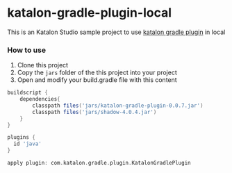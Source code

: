 # katalon-gradle-plugin-local
This is an Katalon Studio sample project to use [katalon gradle plugin](https://github.com/katalon-studio/katalon-gradle-plugin) in local

### How to use

1. Clone this project
2. Copy the `jars` folder of the this project into your project
3. Open and modify your build.gradle file with this content

```groovy
buildscript {
    dependencies{
        classpath files('jars/katalon-gradle-plugin-0.0.7.jar')
        classpath files('jars/shadow-4.0.4.jar')
    }
}

plugins {
  id 'java'
}

apply plugin: com.katalon.gradle.plugin.KatalonGradlePlugin
``` 
